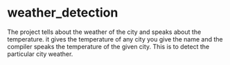 # weather_detection
The project tells about the weather of the city and speaks about the temperature.
it gives the temperature of any city you give the name and the compiler speaks the temperature of the given city.
This is to detect the particular city weather.
